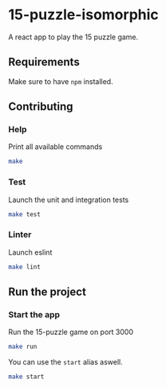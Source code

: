 # 15-puzzle-isomorphic

A react app to play the 15 puzzle game.

## Requirements

Make sure to have `npm` installed.

## Contributing

### Help

Print all available commands

``` bash
make
```

### Test

Launch the unit and integration tests

``` bash
make test
```

### Linter

Launch eslint

``` bash
make lint
```

## Run the project

### Start the app

Run the 15-puzzle game on port 3000

``` bash
make run
```

You can use the `start` alias aswell.

``` bash
make start
```
